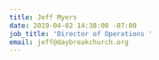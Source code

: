 ```yaml
---
title: Jeff Myers
date: 2019-04-02 14:38:00 -07:00
job_title: 'Director of Operations '
email: jeff@daybreakchurch.org
---
```


